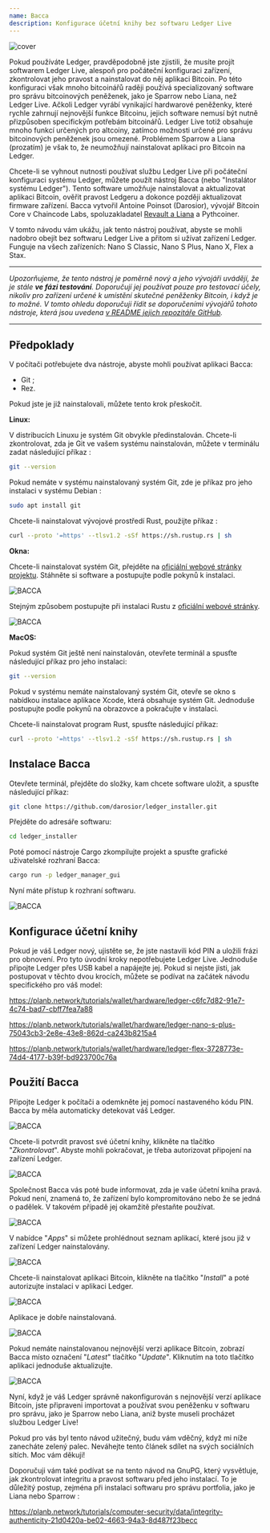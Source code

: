 ```yaml
---
name: Bacca
description: Konfigurace účetní knihy bez softwaru Ledger Live
---
```

![cover](assets/cover.webp)

Pokud používáte Ledger, pravděpodobně jste zjistili, že musíte projít softwarem Ledger Live, alespoň pro počáteční konfiguraci zařízení, zkontrolovat jeho pravost a nainstalovat do něj aplikaci Bitcoin. Po této konfiguraci však mnoho bitcoinářů raději používá specializovaný software pro správu bitcoinových peněženek, jako je Sparrow nebo Liana, než Ledger Live. Ačkoli Ledger vyrábí vynikající hardwarové peněženky, které rychle zahrnují nejnovější funkce Bitcoinu, jejich software nemusí být nutně přizpůsoben specifickým potřebám bitcoinářů. Ledger Live totiž obsahuje mnoho funkcí určených pro altcoiny, zatímco možnosti určené pro správu bitcoinových peněženek jsou omezené. Problémem Sparrow a Liana (prozatím) je však to, že neumožňují nainstalovat aplikaci pro Bitcoin na Ledger.

Chcete-li se vyhnout nutnosti používat službu Ledger Live při počáteční konfiguraci systému Ledger, můžete použít nástroj Bacca (nebo "Instalátor systému Ledger"). Tento software umožňuje nainstalovat a aktualizovat aplikaci Bitcoin, ověřit pravost Ledgeru a dokonce později aktualizovat firmware zařízení. Bacca vytvořil Antoine Poinsot (Darosior), vývojář Bitcoin Core v Chaincode Labs, spoluzakladatel [Revault a Liana](https://wizardsardine.com/) a Pythcoiner.

V tomto návodu vám ukážu, jak tento nástroj používat, abyste se mohli nadobro obejít bez softwaru Ledger Live a přitom si užívat zařízení Ledger. Funguje na všech zařízeních: Nano S Classic, Nano S Plus, Nano X, Flex a Stax.

---
*Upozorňujeme, že tento nástroj je poměrně nový a jeho vývojáři uvádějí, že je stále **ve fázi testování**. Doporučují jej používat pouze pro testovací účely, nikoliv pro zařízení určené k umístění skutečné peněženky Bitcoin, i když je to možné. V tomto ohledu doporučuji řídit se doporučeními vývojářů tohoto nástroje, která jsou uvedena [v README jejich repozitáře GitHub](https://github.com/darosior/ledger_installer).*

---
## Předpoklady

V počítači potřebujete dva nástroje, abyste mohli používat aplikaci Bacca:


- Git ;
- Rez.

Pokud jste je již nainstalovali, můžete tento krok přeskočit.

**Linux:**

V distribucích Linuxu je systém Git obvykle předinstalován. Chcete-li zkontrolovat, zda je Git ve vašem systému nainstalován, můžete v terminálu zadat následující příkaz :

```bash
git --version
```

Pokud nemáte v systému nainstalovaný systém Git, zde je příkaz pro jeho instalaci v systému Debian :

```bash
sudo apt install git
```

Chcete-li nainstalovat vývojové prostředí Rust, použijte příkaz :

```bash
curl --proto '=https' --tlsv1.2 -sSf https://sh.rustup.rs | sh
```

**Okna:**

Chcete-li nainstalovat systém Git, přejděte na [oficiální webové stránky projektu](https://git-scm.com/). Stáhněte si software a postupujte podle pokynů k instalaci.

![BACCA](assets/fr/01.webp)

Stejným způsobem postupujte při instalaci Rustu z [oficiální webové stránky](https://www.rust-lang.org/tools/install).

![BACCA](assets/fr/02.webp)

**MacOS:**

Pokud systém Git ještě není nainstalován, otevřete terminál a spusťte následující příkaz pro jeho instalaci:

```bash
git --version
```

Pokud v systému nemáte nainstalovaný systém Git, otevře se okno s nabídkou instalace aplikace Xcode, která obsahuje systém Git. Jednoduše postupujte podle pokynů na obrazovce a pokračujte v instalaci.

Chcete-li nainstalovat program Rust, spusťte následující příkaz:

```bash
curl --proto '=https' --tlsv1.2 -sSf https://sh.rustup.rs | sh
```

## Instalace Bacca

Otevřete terminál, přejděte do složky, kam chcete software uložit, a spusťte následující příkaz:

```bash
git clone https://github.com/darosior/ledger_installer.git
```

Přejděte do adresáře softwaru:

```bash
cd ledger_installer
```

Poté pomocí nástroje Cargo zkompilujte projekt a spusťte grafické uživatelské rozhraní Bacca:

```bash
cargo run -p ledger_manager_gui
```

Nyní máte přístup k rozhraní softwaru.

![BACCA](assets/fr/03.webp)

## Konfigurace účetní knihy

Pokud je váš Ledger nový, ujistěte se, že jste nastavili kód PIN a uložili frázi pro obnovení. Pro tyto úvodní kroky nepotřebujete Ledger Live. Jednoduše připojte Ledger přes USB kabel a napájejte jej. Pokud si nejste jisti, jak postupovat v těchto dvou krocích, můžete se podívat na začátek návodu specifického pro váš model:

https://planb.network/tutorials/wallet/hardware/ledger-c6fc7d82-91e7-4c74-bad7-cbff7fea7a88

https://planb.network/tutorials/wallet/hardware/ledger-nano-s-plus-75043cb3-2e8e-43e8-862d-ca243b8215a4

https://planb.network/tutorials/wallet/hardware/ledger-flex-3728773e-74d4-4177-b39f-bd923700c76a

## Použití Bacca

Připojte Ledger k počítači a odemkněte jej pomocí nastaveného kódu PIN. Bacca by měla automaticky detekovat váš Ledger.

![BACCA](assets/fr/04.webp)

Chcete-li potvrdit pravost své účetní knihy, klikněte na tlačítko "*Zkontrolovat*". Abyste mohli pokračovat, je třeba autorizovat připojení na zařízení Ledger.

![BACCA](assets/fr/05.webp)

Společnost Bacca vás poté bude informovat, zda je vaše účetní kniha pravá. Pokud není, znamená to, že zařízení bylo kompromitováno nebo že se jedná o padělek. V takovém případě jej okamžitě přestaňte používat.

![BACCA](assets/fr/06.webp)

V nabídce "*Apps*" si můžete prohlédnout seznam aplikací, které jsou již v zařízení Ledger nainstalovány.

![BACCA](assets/fr/07.webp)

Chcete-li nainstalovat aplikaci Bitcoin, klikněte na tlačítko "*Install*" a poté autorizujte instalaci v aplikaci Ledger.

![BACCA](assets/fr/08.webp)

Aplikace je dobře nainstalovaná.

![BACCA](assets/fr/09.webp)

Pokud nemáte nainstalovanou nejnovější verzi aplikace Bitcoin, zobrazí Bacca místo označení "*Latest*" tlačítko "*Update*". Kliknutím na toto tlačítko aplikaci jednoduše aktualizujte.

![BACCA](assets/fr/10.webp)

Nyní, když je váš Ledger správně nakonfigurován s nejnovější verzí aplikace Bitcoin, jste připraveni importovat a používat svou peněženku v softwaru pro správu, jako je Sparrow nebo Liana, aniž byste museli procházet službou Ledger Live!

Pokud pro vás byl tento návod užitečný, budu vám vděčný, když mi níže zanecháte zelený palec. Neváhejte tento článek sdílet na svých sociálních sítích. Moc vám děkuji!

Doporučuji vám také podívat se na tento návod na GnuPG, který vysvětluje, jak zkontrolovat integritu a pravost softwaru před jeho instalací. To je důležitý postup, zejména při instalaci softwaru pro správu portfolia, jako je Liana nebo Sparrow :

https://planb.network/tutorials/computer-security/data/integrity-authenticity-21d0420a-be02-4663-94a3-8d487f23becc

